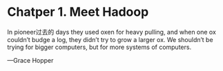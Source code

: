 # Chatper 1. Meet Hadoop

In pioneer过去的 days they used oxen for heavy pulling, and when one ox couldn’t budge a log, they didn’t try to grow a larger ox. We shouldn’t be trying for bigger computers, but for more systems of computers.

—Grace Hopper

